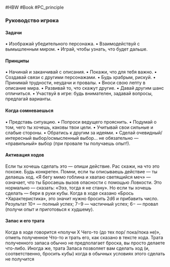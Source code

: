 #HBW #Book #PC_principle 
### Руководство игрока
#### Задачи
• Изображай убедительного персонажа. 
• Взаимодействуй с вымышленным миром. 
• Играй, чтобы узнать, что будет дальше. 

#### Принципы 
• Начинай и заканчивай с описания. 
• Покажи, что для тебя важно. 
• Создавай связи с другими персонажами. 
• Будь храбрым, рискуй. 
• Принимай трудности, неудачи и провалы. 
• Вноси свою лепту в описание мира. 
• Развивай то, что скажут другие. 
• Давай другим шанс отличиться. 
• Участвуй в игре: будь внимателен, задавай вопросы, предлагай варианты. 

#### Когда сомневаешься 
• Представь ситуацию. 
• Попроси ведущего прояснить. 
• Подумай о том, чего ты хочешь, каковы твои цели. 
• Учитывай свои сильные и слабые стороны. 
• Обратись к другим за идеями. 
• Сделай очевидный/интересный выбор/осмысленный выбор… не обязательно — «правильный» выбор (при провале ты получаешь опыт!). 

#### Активация ходов 
Если ты хочешь сделать это — опиши действие. Рас скажи, на что это похоже. Будь конкретен. 
Помни, если ты описываешь действие — ты делаешь ход. «Я бегу мимо гоблина и хватаю светящийся меч» — означает, что ты Бросаешь вызов опасности с помощью Ловкости. Это нормально — сказать: «Эээ, тогда я не стану». Но если ты хочешь сделать — бери в руки кубы. 
Когда в ходе сказано «Брось +Характеристика», это значит нужно бросить 2d6 и прибавить число. Результат 10+ — полный успех; 7−9 — частичный успех; 6− — провал (получи опыт и приготовься к худшему). 

#### Запас и его трата 
Когда в ходе говорится «получи X Чего-то (до тех пор/ пока/пока не)», отметь полученное Что-то и трать его, как сказано в тексте хода. Трата полученного запаса обычно не предполагает броска, вы просто делаете что-либо. 
Иногда же, трата Запаса позволяет вам сделать ход (и, соответственно, бросить кубы) когда в обычных условиях этого сделать не получится